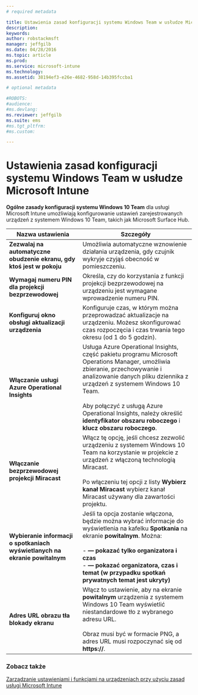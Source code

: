 ```yaml
---
# required metadata

title: Ustawienia zasad konfiguracji systemu Windows Team w usłudze Microsoft Intune | Microsoft Intune
description:
keywords:
author: robstackmsft
manager: jeffgilb
ms.date: 04/28/2016
ms.topic: article
ms.prod:
ms.service: microsoft-intune
ms.technology:
ms.assetid: 38194ef3-e26e-4682-958d-14b395fccba1

# optional metadata

#ROBOTS:
#audience:
#ms.devlang:
ms.reviewer: jeffgilb
ms.suite: ems
#ms.tgt_pltfrm:
#ms.custom:

---
```


# Ustawienia zasad konfiguracji systemu Windows Team w usłudze Microsoft Intune
**Ogólne zasady konfiguracji systemu Windows 10 Team** dla usługi Microsoft Intune umożliwiają konfigurowanie ustawień zarejestrowanych urządzeń z systemem Windows 10 Team, takich jak Microsoft Surface Hub.

|Nazwa ustawienia|Szczegóły|
|----------------|-----------|
|**Zezwalaj na automatyczne obudzenie ekranu, gdy ktoś jest w pokoju**|Umożliwia automatyczne wznowienie działania urządzenia, gdy czujnik wykryje czyjąś obecność w pomieszczeniu.|
|**Wymagaj numeru PIN dla projekcji bezprzewodowej**|Określa, czy do korzystania z funkcji projekcji bezprzewodowej na urządzeniu jest wymagane wprowadzenie numeru PIN.|
|**Konfiguruj okno obsługi aktualizacji urządzenia**|Konfiguruje czas, w którym można przeprowadzać aktualizacje na urządzeniu. Możesz skonfigurować czas rozpoczęcia i czas trwania tego okresu (od 1 do 5 godzin).|
|**Włączanie usługi Azure Operational Insights**|Usługa Azure Operational Insights, część pakietu programu Microsoft Operations Manager, umożliwia zbieranie, przechowywanie i analizowanie danych pliku dziennika z urządzeń z systemem Windows 10 Team.<br /><br />Aby połączyć z usługą Azure Operational Insights, należy określić **identyfikator obszaru roboczego** i **klucz obszaru roboczego**.|
|**Włączanie bezprzewodowej projekcji Miracast**|Włącz tę opcję, jeśli chcesz zezwolić urządzeniu z systemem Windows 10 Team na korzystanie w projekcie z urządzeń z włączoną technologią Miracast.<br /><br />Po włączeniu tej opcji z listy **Wybierz kanał Miracast** wybierz kanał Miracast używany dla zawartości projektu.|
|**Wybieranie informacji o spotkaniach wyświetlanych na ekranie powitalnym**|Jeśli ta opcja zostanie włączona, będzie można wybrać informacje do wyświetlenia na kafelku **Spotkania** na ekranie **powitalnym**. Można:<br /><br />-   **— pokazać tylko organizatora i czas**<br />-   **— pokazać organizatora, czas i temat (w przypadku spotkań prywatnych temat jest ukryty)**|
|**Adres URL obrazu tła blokady ekranu**|Włącz to ustawienie, aby na ekranie **powitalnym** urządzenia z systemem Windows 10 Team wyświetlić niestandardowe tło z wybranego adresu URL.<br /><br />Obraz musi być w formacie PNG, a adres URL musi rozpoczynać się od **https://**.|


### Zobacz także
[Zarządzanie ustawieniami i funkcjami na urządzeniach przy użyciu zasad usługi Microsoft Intune](manage-settings-and-features-on-your-devices-with-microsoft-intune-policies.md)



<!--HONumber=May16_HO1-->


